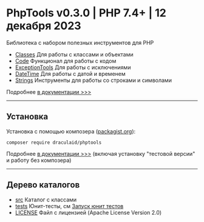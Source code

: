 # PhpTools v0.3.0 | PHP 7.4+ | 12 декабря 2023

Библиотека с набором полезных инструментов для PHP

* [Classes](src/Classes) Для работы с классами и объектами
* [Code](src/Classes) Функционал для работы с кодом
* [ExceptionTools](src/ExceptionTools) Для работы с исключениями
* [DateTime](src/DateTime) Для работы с датой и временем
* [Strings](src/Strings) Инструменты для работы со строками и символами

Подробнее [в документации >>>](Documentation-ru/README.md)

---

## Установка

Установка с помощью композера ([packagist.org](https://packagist.org/packages/draculaid/phptools)):

```shell
composer require draculaid/phptools
```

Подробнее [в документации >>>](Documentation-ru/install.md) (включая установку "тестовой версии" и работу без композера)

---

## Дерево каталогов

* [src](/src) Каталог с классами
* [tests](/tests) Юнит-тесты, см [Запуск юнит тестов](/tests/README.md)
* [LICENSE](LICENSE) Файл с лицензией (Apache License Version 2.0)
